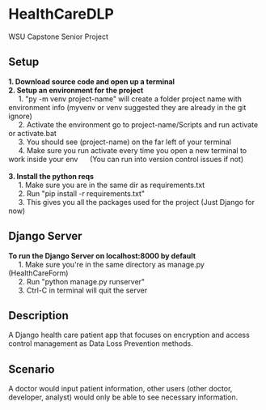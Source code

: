 # HealthCareDLP
WSU Capstone Senior Project

## Setup
**1. Download source code and open up a terminal** <br>
**2. Setup an environment for the project** <br>
&nbsp;&nbsp;&nbsp;&nbsp;&nbsp;1. "py -m venv project-name" will create a folder project name with environment info (myvenv or venv suggested they are already in the git ignore)  <br>
&nbsp;&nbsp;&nbsp;&nbsp;&nbsp;2. Activate the environment go to project-name/Scripts and run activate or activate.bat  <br>
&nbsp;&nbsp;&nbsp;&nbsp;&nbsp;3. You should see (project-name) on the far left of your terminal  <br>
&nbsp;&nbsp;&nbsp;&nbsp;&nbsp;4. Make sure you run activate every time you open a new terminal to work inside your env 
&nbsp;&nbsp;&nbsp;&nbsp;&nbsp;(You can run into version control issues if not)   <br> <br>
**3. Install the python reqs**<br>
&nbsp;&nbsp;&nbsp;&nbsp;&nbsp;1. Make sure you are in the same dir as requirements.txt<br>
&nbsp;&nbsp;&nbsp;&nbsp;&nbsp;2. Run "pip install -r requirements.txt"<br>
&nbsp;&nbsp;&nbsp;&nbsp;&nbsp;3. This gives you all the packages used for the project (Just Django for now)<br>
## Django Server
**To run the Django Server on localhost:8000 by default** <br>
&nbsp;&nbsp;&nbsp;&nbsp;&nbsp;1. Make sure you're in the same directory as manage.py (HealthCareForm) <br>
&nbsp;&nbsp;&nbsp;&nbsp;&nbsp;2. Run "python manage.py runserver" <br>
&nbsp;&nbsp;&nbsp;&nbsp;&nbsp;3. Ctrl-C in terminal will quit the server  <br>

## Description
A Django health care patient app that focuses on encryption and access control management as Data Loss Prevention methods. <br>

## Scenario
A doctor would input patient information, other users (other doctor, developer, analyst) would only be able to see necessary information. <br>
